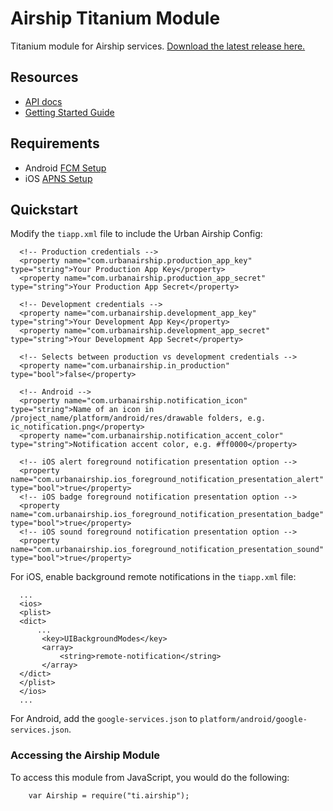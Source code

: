 # Airship Titanium Module

Titanium module for Airship services. [Download the latest release here.](https://github.com/urbanairship/titanium-module/releases/latest)

## Resources
 - [API docs](documentation/index.md)
 - [Getting Started Guide](https://docs.airship.com/platform/titanium/getting-started/)

## Requirements
 - Android [FCM Setup](https://docs.airship.com/platform/android/getting-started/#fcm-configure-airship-dashboard)
 - iOS [APNS Setup](https://docs.airship.com/platform/ios/getting-started/#apple-setup)


## Quickstart

Modify the `tiapp.xml` file to include the Urban Airship Config:

```
  <!-- Production credentials -->
  <property name="com.urbanairship.production_app_key" type="string">Your Production App Key</property>
  <property name="com.urbanairship.production_app_secret" type="string">Your Production App Secret</property>

  <!-- Development credentials -->
  <property name="com.urbanairship.development_app_key" type="string">Your Development App Key</property>
  <property name="com.urbanairship.development_app_secret" type="string">Your Development App Secret</property>

  <!-- Selects between production vs development credentials -->
  <property name="com.urbanairship.in_production" type="bool">false</property>

  <!-- Android -->
  <property name="com.urbanairship.notification_icon" type="string">Name of an icon in /project_name/platform/android/res/drawable folders, e.g. ic_notification.png</property>
  <property name="com.urbanairship.notification_accent_color" type="string">Notification accent color, e.g. #ff0000</property>

  <!-- iOS alert foreground notification presentation option -->
  <property name="com.urbanairship.ios_foreground_notification_presentation_alert" type="bool">true</property>
  <!-- iOS badge foreground notification presentation option -->
  <property name="com.urbanairship.ios_foreground_notification_presentation_badge" type="bool">true</property>
  <!-- iOS sound foreground notification presentation option -->
  <property name="com.urbanairship.ios_foreground_notification_presentation_sound" type="bool">true</property>
```

For iOS, enable background remote notifications in the `tiapp.xml` file:

```
  ...
  <ios>
  <plist>
  <dict>
      ...
       <key>UIBackgroundModes</key>
       <array>
           <string>remote-notification</string>
       </array>
  </dict>
  </plist>
  </ios>
  ...
```

For Android, add the `google-services.json` to `platform/android/google-services.json`.

### Accessing the Airship Module

To access this module from JavaScript, you would do the following:

```
    var Airship = require("ti.airship");
```